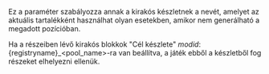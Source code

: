 Ez a paraméter szabályozza annak a kirakós készletnek a nevét, amelyet az aktuális tartalékként használhat olyan esetekben, amikor nem generálható a megadott pozícióban.

Ha a részeiben lévő kirakós blokkok "Cél készlete" ${modid}:${registryname}_<pool_name>-ra van beállítva, a játék ebből a készletből fog részeket elhelyezni ellenük.